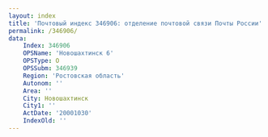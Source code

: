 ```yaml
---
layout: index
title: 'Почтовый индекс 346906: отделение почтовой связи Почты России'
permalink: /346906/
data:
    Index: 346906
    OPSName: 'Новошахтинск 6'
    OPSType: О
    OPSSubm: 346939
    Region: 'Ростовская область'
    Autonom: ''
    Area: ''
    City: Новошахтинск
    City1: ''
    ActDate: '20001030'
    IndexOld: ''
---
```

